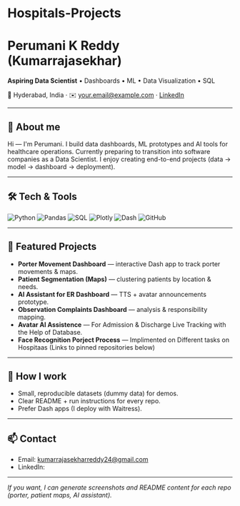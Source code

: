 # Hospitals-Projects
# Perumani K Reddy (Kumarrajasekhar)

**Aspiring Data Scientist** • Dashboards • ML • Data Visualization • SQL

📍 Hyderabad, India · ✉️ your.email@example.com · [LinkedIn](https://www.linkedin.com/in/your-linkedin)

---

## 👋 About me
Hi — I'm Perumani. I build data dashboards, ML prototypes and AI tools for healthcare operations. Currently preparing to transition into software companies as a Data Scientist. I enjoy creating end-to-end projects (data → model → dashboard → deployment).

---

## 🛠️ Tech & Tools
![Python](https://img.shields.io/badge/-Python-3776AB?logo=python&logoColor=white&style=flat)
![Pandas](https://img.shields.io/badge/-Pandas-150458?logo=pandas&logoColor=white&style=flat)
![SQL](https://img.shields.io/badge/-SQL-4479A1?logo=mysql&logoColor=white&style=flat)
![Plotly](https://img.shields.io/badge/-Plotly-3F4F75?logo=plotly&logoColor=white&style=flat)
![Dash](https://img.shields.io/badge/-Dash-000000?logo=plotly&style=flat)
![GitHub](https://img.shields.io/badge/-GitHub-181717?logo=github&logoColor=white&style=flat)

---

## 🔭 Featured Projects
- **Porter Movement Dashboard** — interactive Dash app to track porter movements & maps.  
- **Patient Segmentation (Maps)** — clustering patients by location & needs.  
- **AI Assistant for ER Dashboard** — TTS + avatar announcements prototype.  
- **Observation Complaints Dashboard** — analysis & responsibility mapping.
- **Avatar AI Assistence**  —  For Admission & Discharge Live Tracking with the Help of Database.
- **Face Recognition Porject Process**  — Implimented on Different tasks on Hospitaas
(Links to pinned repositories below)

---

## 📂 How I work
- Small, reproducible datasets (dummy data) for demos.  
- Clear README + run instructions for every repo.  
- Prefer Dash apps (I deploy with Waitress).

---

## 📫 Contact
- Email: kumarrajasekharreddy24@gmail.com
- LinkedIn: 

---

*If you want, I can generate screenshots and README content for each repo (porter, patient maps, AI assistant).* 
